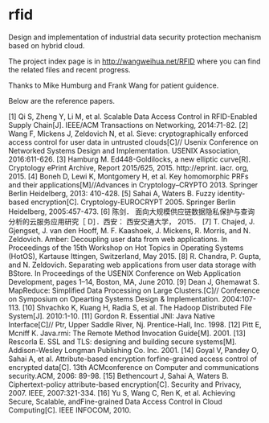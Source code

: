 # rfid
Design and implementation of industrial data security protection mechanism based on hybrid cloud.

The project index page is in http://wangweihua.net/RFID where you can find the related files and recent progress.

Thanks to Mike Humburg and Frank Wang for patient guidence.

Below are the reference papers.

[1] Qi S, Zheng Y, Li M, et al. Scalable Data Access Control in RFID-Enabled Supply Chain[J]. IEEE/ACM Transactions on Networking, 2014:71-82.
[2] Wang F, Mickens J, Zeldovich N, et al. Sieve: cryptographically enforced access control for user data in untrusted clouds[C]// Usenix Conference on Networked Systems Design and Implementation. USENIX Association, 2016:611-626.
[3] Hamburg M. Ed448-Goldilocks, a new elliptic curve[R]. Cryptology ePrint Archive, Report 2015/625, 2015. http://eprint. iacr. org, 2015.
[4] Boneh D, Lewi K, Montgomery H, et al. Key homomorphic PRFs and their applications[M]//Advances in Cryptology–CRYPTO 2013. Springer Berlin Heidelberg, 2013: 410-428.
[5] Sahai A, Waters B. Fuzzy identity-based encryption[C]. Cryptology-EUROCRYPT 2005. Springer Berlin Heidelberg, 2005:457-473.
[6] 陈剑． 面向大规模供应链数据隐私保护与查询分析的云服务应用研究［ D］．西安： 西安交通大学， 2015．
[7] T. Chajed, J. Gjengset, J. van den Hooff, M. F. Kaashoek, J. Mickens, R. Morris, and N. Zeldovich. Amber: Decoupling user data from web applications. In Proceedings of the 15th Workshop on Hot Topics in Operating Systems (HotOS), Kartause Ittingen, Switzerland, May 2015.
[8] R. Chandra, P. Gupta, and N. Zeldovich. Separating web applications from user data storage with BStore. In Proceedings of the USENIX Conference on Web Application Development, pages 1–14, Boston, MA, June 2010.
[9] Dean J, Ghemawat S. MapReduce: Simplified Data Processing on Large Clusters.[C]// Conference on Symposium on Opearting Systems Design & Implementation. 2004:107-113.
[10] Shvachko K, Kuang H, Radia S, et al. The Hadoop Distributed File System[J]. 2010:1-10.
[11] Gordon R. Essential JNI: Java Native Interface[C]// Ptr, Upper Saddle River, Nj. Prentice-Hall, Inc. 1998.
[12] Pitt E, Mcniff K. Java.rmi: The Remote Method Invocation Guide[M]. 2001.
[13] Rescorla E. SSL and TLS: designing and building secure systems[M]. Addison-Wesley Longman Publishing Co. Inc. 2001.
[14] Goyal V, Pandey O, Sahai A, et al. Attribute-based encryption forfine-grained access control of encrypted data[C]. 13th ACMconference on Computer and communications security.ACM, 2006: 89-98.
[15] Bethencourt J, Sahai A, Waters B. Ciphertext-policy attribute-based encryption[C]. Security and Privacy, 2007. IEEE, 2007:321-334.
[16] Yu S, Wang C, Ren K, et al. Achieving Secure, Scalable, andFine-grained Data Access Control in Cloud Computing[C]. IEEE INFOCOM, 2010.
